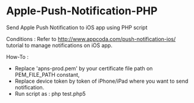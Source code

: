 # Apple-Push-Notification-PHP
Send Apple Push Notification to iOS app using PHP script

Conditions :
Refer to http://www.appcoda.com/push-notification-ios/ tutorial to manage notifications on iOS app.

How-To :
- Replace 'apns-prod.pem' by your certificate file path on PEM_FILE_PATH constant,
- Replace device token by token of iPhone/iPad where you want to send notification.
- Run script as : php test.php5
